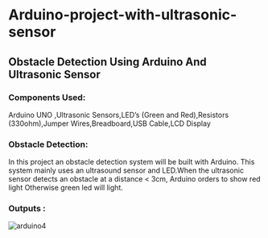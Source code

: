 # Arduino-project-with-ultrasonic-sensor
## Obstacle Detection Using Arduino And Ultrasonic Sensor

### Components Used:
  
Arduino UNO ,Ultrasonic Sensors,LED’s (Green and Red),Resistors (330ohm),Jumper Wires,Breadboard,USB Cable,LCD Display

 ### Obstacle Detection:

In this project an obstacle detection system will be built with Arduino. This system mainly uses an ultrasound sensor and LED.When the ultrasonic sensor detects an obstacle at a distance < 3cm, Arduino orders to show red light Otherwise green led will light.

### Outputs :
![arduino4](https://user-images.githubusercontent.com/82924890/208608205-58083988-bb26-4a68-a4dd-51af732c8b9f.jpg)
